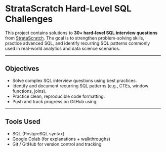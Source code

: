 # StrataScratch Hard-Level SQL Challenges

This project contains solutions to **30+ hard-level SQL interview questions** from [StrataScratch](https://platform.stratascratch.com/coding?code_type=1). The goal is to strengthen problem-solving skills, practice advanced SQL, and identify recurring SQL patterns commonly used in real-world analytics and data science scenarios.

---
## Objectives

- Solve complex SQL interview questions using best practices.
- Identify and document recurring SQL patterns (e.g., CTEs, window functions, joins).
- Practice clean, reproducible code formatting.
- Push and track progress on GitHub using
  
---
## Tools Used

- SQL (PostgreSQL syntax)
- Google Colab (for explanations + walkthroughs)
- Git / GitHub for version control and tracking
  
